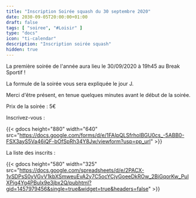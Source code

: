 ```yaml
---
title: "Inscription Soirée squash du 30 septembre 2020"
date: 2030-09-05T20:00:00+01:00
draft: false
tags: [ "soiree", "#Loisir" ]
type: "docs"
icon: "ti-calendar"
description: "Inscription soirée squash"
hidden: true
---
```


La première soirée de l'année aura lieu le 30/09/2020 à 19h45 au Break Sportif !

La formule de la soirée vous sera expliquée le jour J.

Merci d'être présent, en tenue quelques minutes avant le début de la soirée.

Prix de la soirée : 5€

Inscrivez-vous :

{{< gdocs height="880" width="640" src="https://docs.google.com/forms/d/e/1FAIpQLSfrhoIBGU0cs_-5ABB0-FSX3ayS5Va46iQF-bOfSpRh34Y8Jw/viewform?usp=pp_url" >}}

La liste des inscrits :

{{< gdocs height="580" width="325" src="https://docs.google.com/spreadsheets/d/e/2PACX-1vSDPsS0yVGvV1kbXSmweuEvA2y7C5ocYCjyGoeeDkROw_2BiGqorKw_PuIXPig4Yg4PBulx9e3jbx2Q/pubhtml?gid=1457979456&single=true&widget=true&headers=false" >}}
